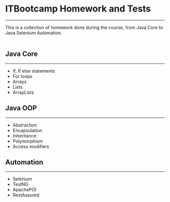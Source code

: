 # ITBootcamp Homework and Tests
***
This is a collection of homework done during the course, from Java Core to Java Selenium Automation.<br><br>
## Java Core
***
- If, If else statements
- For loops
- Arrays
- Lists
- ArrayLists
## Java OOP
***
- Abstraction
- Encapsulation
- Inheritance
- Polymorphism
- Access modifiers
## Automation
***
- Selenium
- TestNG
- ApachePOI
- RestAssured
<br>
<br>
